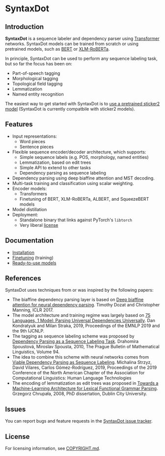 # SyntaxDot

## Introduction

**SyntaxDot** is a sequence labeler and dependency parser using
[Transformer](https://arxiv.org/abs/1706.03762) networks. SyntaxDot models can
be trained from scratch or using pretrained models, such as
[BERT](https://arxiv.org/abs/1810.04805v2) or
[XLM-RoBERTa](https://arxiv.org/abs/1911.02116).

In principle, SyntaxDot can be used to perform any sequence labeling
task, but so far the focus has been on:

* Part-of-speech tagging
* Morphological tagging
* Topological field tagging
* Lemmatization
* Named entity recognition

The easiest way to get started with SyntaxDot is to [use a pretrained
sticker2
model](https://github.com/stickeritis/sticker2/blob/master/doc/pretrained.md)
(SyntaxDot is currently compatbile with sticker2 models).

## Features

* Input representations:
  - Word pieces
  - Sentence pieces
* Flexible sequence encoder/decoder architecture, which supports:
  * Simple sequence labels (e.g. POS, morphology, named entities)
  * Lemmatization, based on edit trees
  * Simple API to extend to other tasks
  * Dependency parsing as sequence labeling
* Dependency parsing using deep biaffine attention and MST decoding.
* Multi-task training and classification using scalar weighting.
* Encoder models:
  * Transformers
  * Finetuning of BERT, XLM-RoBERTa, ALBERT, and SqueezeBERT models
* Model distillation
* Deployment:
  * Standalone binary that links against PyTorch's `libtorch`
  * Very liberal [license](LICENSE.md)

## Documentation

* [Installation](doc/install.md)
* [Finetuning](doc/finetune.md) (training)
* [Ready-to-use models](doc/models.md)

## References

SyntaxDot uses techniques from or was inspired by the following papers:

* The biaffine dependency parsing layer is based on [Deep biaffine attention for
  neural dependency parsing](https://arxiv.org/pdf/1611.01734.pdf).
  Timothy Dozat and Christopher Manning, ICLR 2017.
* The model architecture and training regime was largely based on [75
  Languages, 1 Model: Parsing Universal Dependencies
  Universally](https://www.aclweb.org/anthology/D19-1279.pdf).  Dan
  Kondratyuk and Milan Straka, 2019, Proceedings of the EMNLP 2019 and
  the 9th IJCNLP.
* The tagging as sequence labeling scheme was proposed by [Dependency
  Parsing as a Sequence Labeling
  Task](https://www.degruyter.com/downloadpdf/j/pralin.2010.94.issue--1/v10108-010-0017-3/v10108-010-0017-3.pdf). Drahomíra
  Spoustová, Miroslav Spousta, 2010, The Prague Bulletin of
  Mathematical Linguistics, Volume 94.
* The idea to combine this scheme with neural networks comes from
  [Viable Dependency Parsing as Sequence
  Labeling](https://www.aclweb.org/anthology/papers/N/N19/N19-1077/). Michalina
  Strzyz, David Vilares, Carlos Gómez-Rodríguez, 2019, Proceedings of
  the 2019 Conference of the North American Chapter of the Association
  for Computational Linguistics: Human Language Technologies
* The encoding of lemmatization as edit trees was proposed in [Towards
  a Machine-Learning Architecture for Lexical Functional Grammar
  Parsing](http://grzegorz.chrupala.me/papers/phd-single.pdf).
  Grzegorz Chrupała, 2008, PhD dissertation, Dublin City University.

## Issues

You can report bugs and feature requests in the [SyntaxDot issue
tracker](https://github.com/tensordot/syntaxdot/issues).

## License

For licensing information, see [COPYRIGHT.md](COPYRIGHT.md).
